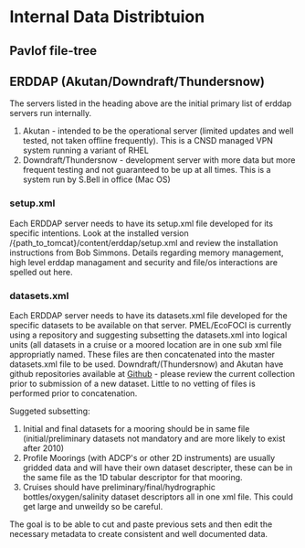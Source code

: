 # Internal Data Distribtuion

## Pavlof file-tree

## ERDDAP (Akutan/Downdraft/Thundersnow)

The servers listed in the heading above are the initial primary list of erddap servers run internally.

1. Akutan - intended to be the operational server (limited updates and well tested, not taken offline frequently).  This is a CNSD managed VPN system running a variant of RHEL
2. Downdraft/Thundersnow - development server with more data but more frequent testing and not guaranteed to be up at all times.  This is a system run by S.Bell in office (Mac OS)

### setup.xml

Each ERDDAP server needs to have its setup.xml file developed for its specific intentions.  Look at the installed version /{path_to_tomcat}/content/erddap/setup.xml and review the installation instructions from Bob Simmons.  Details regarding memory management, high level erddap managament and security and file/os interactions are spelled out here.

### datasets.xml

Each ERDDAP server needs to have its datasets.xml file developed for the specific datasets to be available on that server.  PMEL/EcoFOCI is currently using a repository and suggesting subsetting the datasets.xml into logical units (all datasets in a cruise or a moored location are in one sub xml file appropriatly named.  These files are then concatenated into the master datasets.xml file to be used.  Downdraft/(Thundersnow) and Akutan have github repositories available at [Github](https://github.com/NOAA-PMEL/EcoFOCI_FieldOps_Documentation/tree/master/erddap_xml) - please review the current collection prior to submission of a new dataset.  Little to no vetting of files is performed prior to concatenation.

Suggeted subsetting:
1. Initial and final datasets for a mooring should be in same file (initial/preliminary datasets not mandatory and are more likely to exist after 2010)
2. Profile Moorings (with ADCP's or other 2D instruments) are usually gridded data and will have their own dataset descripter, these can be in the same file as the 1D tabular descriptor for that mooring.
3. Cruises should have preliminary/final/hydrographic bottles/oxygen/salinity dataset descriptors all in one xml file.  This could get large and unweildy so be careful.

The goal is to be able to cut and paste previous sets and then edit the necessary metadata to create consistent and well documented data.